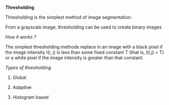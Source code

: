 **Thresholding**

Thresholding is the simplest method of image segmentation.

From a grayscale image, thresholding can be used to create binary images

*How it works ?*

The simplest thresholding methods replace in an image with a black pixel if the 
image intensity I(i, j) is less than some fixed constant T (that is, I(i,j) < T) or a white pixel if the image intensity is greater than that constant.

*Types of thresholding*

1. Global

2. Adaptive

3. Histogram based
